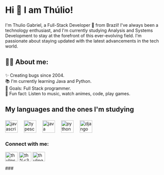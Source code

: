 <h1 align="left">Hi 👋 I am Thúlio!</h1>

###

<p align="left">I'm Thulio Gabriel, a Full-Stack Developer 🚀 from Brazil! I've always been a technology enthusiast, and I'm currently studying Analysis and Systems Development to stay at the forefront of this ever-evolving field. I'm passionate about staying updated with the latest advancements in the tech world.</p>

###

<h2 align="left">👨‍💻 About me:</h2>

###

<p align="left">✨ Creating bugs since 2004.<br>📚 I'm currently learning Java and Python.<br>🎯 Goals: Full Stack programmer.<br>🎲 Fun fact: Listen to music, watch animes, code, play games.</p>

###

<h2 align="left">My languages and the ones I'm studying</h2>

###

<div align="left">
  <img src="https://cdn.jsdelivr.net/gh/devicons/devicon/icons/javascript/javascript-original.svg" height="40" alt="javascript logo"  />
  <img width="12" />
  <img src="https://cdn.jsdelivr.net/gh/devicons/devicon/icons/typescript/typescript-original.svg" height="40" alt="typescript logo"  />
  <img width="12" />
  <img src="https://cdn.jsdelivr.net/gh/devicons/devicon/icons/java/java-original.svg" height="40" alt="java logo"  />
  <img width="12" />
  <img src="https://cdn.jsdelivr.net/gh/devicons/devicon/icons/python/python-original.svg" height="40" alt="python logo"  />
  <img width="12" />
  <img src="https://cdn.jsdelivr.net/gh/devicons/devicon/icons/django/django-plain.svg" height="40" alt="django logo"  />
</div>

###

<h3 align="left">Connect with me:</h3>
<p align="left">
<a href="https://twitter.com/thulinscr" target="blank"><img align="center" src="https://raw.githubusercontent.com/rahuldkjain/github-profile-readme-generator/master/src/images/icons/Social/twitter.svg" alt="thulinscr" height="30" width="40" /></a>
<a href="https://linkedin.com/in/th%c3%balio-gabriel-ads/" target="blank"><img align="center" src="https://raw.githubusercontent.com/rahuldkjain/github-profile-readme-generator/master/src/images/icons/Social/linked-in-alt.svg" alt="th%c3%balio-gabriel-ads/" height="30" width="40" /></a>
<a href="https://instagram.com/thulingab" target="blank"><img align="center" src="https://raw.githubusercontent.com/rahuldkjain/github-profile-readme-generator/master/src/images/icons/Social/instagram.svg" alt="thulingab" height="30" width="40" /></a>
</p>
###
